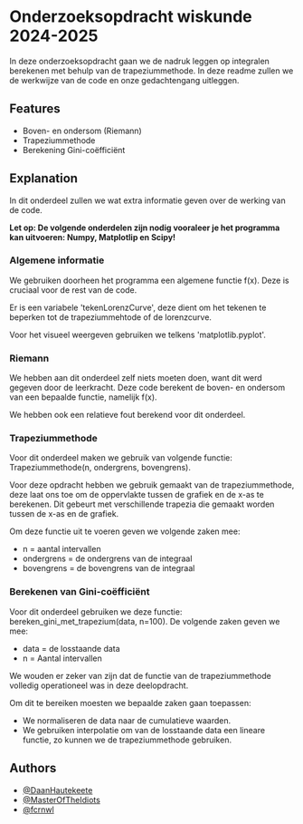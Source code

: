 
# Onderzoeksopdracht wiskunde 2024-2025

In deze onderzoeksopdracht gaan we de nadruk leggen op integralen berekenen met behulp van de trapeziummethode. In deze readme zullen we de werkwijze van de code en onze gedachtengang uitleggen.



## Features

- Boven- en ondersom (Riemann)
- Trapeziummethode
- Berekening Gini-coëfficiënt

## Explanation
In dit onderdeel zullen we wat extra informatie geven over de werking van de code.

**Let op: De volgende onderdelen zijn nodig vooraleer je het programma kan uitvoeren: Numpy, Matplotlip en Scipy!**

### Algemene informatie
We gebruiken doorheen het programma een algemene functie f(x). Deze is cruciaal voor de rest van de code.

Er is een variabele 'tekenLorenzCurve', deze dient om het tekenen te beperken tot de trapeziummehtode of de lorenzcurve.

Voor het visueel weergeven gebruiken we telkens 'matplotlib.pyplot'.

### Riemann
We hebben aan dit onderdeel zelf niets moeten doen, want dit werd gegeven door de leerkracht. Deze code berekent de boven- en ondersom van een bepaalde functie, namelijk f(x).

We hebben ook een relatieve fout berekend voor dit onderdeel.

### Trapeziummethode
Voor dit onderdeel maken we gebruik van volgende functie: Trapeziummethode(n, ondergrens, bovengrens).

Voor deze opdracht hebben we gebruik gemaakt van de trapeziummethode, deze laat ons toe om de oppervlakte tussen de grafiek en de x-as te berekenen. Dit gebeurt met verschillende trapezia die gemaakt worden tussen de x-as en de grafiek.

Om deze functie uit te voeren geven we volgende zaken mee:
- n = aantal intervallen
- ondergrens = de ondergrens van de integraal
- bovengrens = de bovengrens van de integraal

### Berekenen van Gini-coëfficiënt
Voor dit onderdeel gebruiken we deze functie: bereken_gini_met_trapezium(data, n=100). De volgende zaken geven we mee:
- data = de losstaande data
- n = Aantal intervallen

We wouden er zeker van zijn dat de functie van de trapeziummethode volledig operationeel was in deze deelopdracht.

Om dit te bereiken moesten we bepaalde zaken gaan toepassen:
- We normaliseren de data naar de cumulatieve waarden.
- We gebruiken interpolatie om van de losstaande data een lineare functie, zo kunnen we de trapeziummethode gebruiken.

## Authors

- [@DaanHautekeete](https://github.com/DaanHautekeete)
- [@MasterOfTheIdiots](https://github.com/MasterOfTheIdiots)
- [@fcrnwl](https://github.com/fcrnwl)
